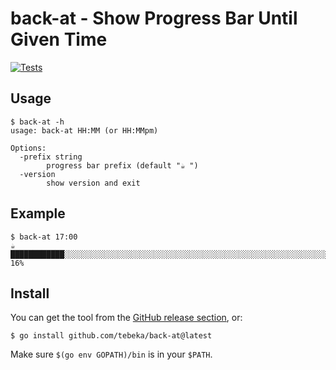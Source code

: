 # back-at - Show Progress Bar Until Given Time

[![Tests](https://github.com/tebeka/back-at/actions/workflows/test.yml/badge.svg)](https://github.com/tebeka/back-at/actions/workflows/test.yml)


## Usage

```
$ back-at -h
usage: back-at HH:MM (or HH:MMpm)

Options:
  -prefix string
    	progress bar prefix (default "☕ ")
  -version
    	show version and exit
```

## Example

```
$ back-at 17:00
☕ ████████████░░░░░░░░░░░░░░░░░░░░░░░░░░░░░░░░░░░░░░░░░░░░░░░░░░░░░░░░░░░░░░░  16%
```

## Install

You can get the tool from the [GitHub release section](https://github.com/back-at/expmod/releases), or:

```
$ go install github.com/tebeka/back-at@latest
```

Make sure `$(go env GOPATH)/bin` is in your `$PATH`.
